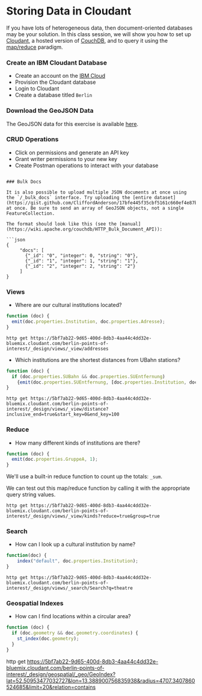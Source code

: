 # Storing Data in Cloudant

If you have lots of heterogeneous data, then document-oriented databases may be your solution. In this class session, we will show you how to set up [Cloudant](https://www.ibm.com/cloud/cloudant), a hosted version of [CouchDB](http://couchdb.apache.org/), and to query it using the [map/reduce](https://console.bluemix.net/docs/services/Cloudant/api/creating_views.html) paradigm.

### Create an IBM Cloudant Database

* Create an account on the [IBM Cloud](https://www.ibm.com/cloud/cloudant)
* Provision the Cloudant database
* Login to Cloudant
* Create a database titled `Berlin`

### Download the GeoJSON Data

The GeoJSON data for this exercise is available [here](https://gist.github.com/CliffordAnderson/17bfe445f35cbf5161c660ef4e87b151).

### CRUD Operations

* Click on permissions and generate an API key
* Grant writer permissions to your new key
* Create Postman operations to interact with your database

```

### Bulk Docs

It is also possible to upload multiple JSON documents at once using the `/_bulk_docs` interface. Try uploading the [entire dataset](https://gist.github.com/CliffordAnderson/17bfe445f35cbf5161c660ef4e87b151) at once. Be sure to send an array of GeoJSON objects, not a single FeatureCollection.

The format should look like this (see the [manual](https://wiki.apache.org/couchdb/HTTP_Bulk_Document_API)):

```json
{
     "docs": [
       {"_id": "0", "integer": 0, "string": "0"},
       {"_id": "1", "integer": 1, "string": "1"},
       {"_id": "2", "integer": 2, "string": "2"}
     ]
}
```

### Views

* Where are our cultural institutions located?

```js
function (doc) {
  emit(doc.properties.Institution, doc.properties.Adresse);
}
```

```
http get https://5bf7ab22-9d65-400d-8db3-4aa44c4dd32e-bluemix.cloudant.com/berlin-points-of-interest/_design/views/_view/addresses
```

* Which institutions are the shortest distances from UBahn stations?

```js
function (doc) {
  if (doc.properties.SUBahn && doc.properties.SUEntfernung)
    {emit(doc.properties.SUEntfernung, [doc.properties.Institution, doc.properties.SUBahn]); }
}
```

```
http get https://5bf7ab22-9d65-400d-8db3-4aa44c4dd32e-bluemix.cloudant.com/berlin-points-of-interest/_design/views/_view/distance?inclusive_end=true&start_key=0&end_key=100
```

### Reduce

* How many different kinds of institutions are there?

```js
function (doc) {
  emit(doc.properties.GruppeA, 1);
}
```

We'll use a built-in reduce function to count up the totals: `_sum`.

We can test out this map/reduce function by calling it with the appropriate query string values.

```
http get https://5bf7ab22-9d65-400d-8db3-4aa44c4dd32e-bluemix.cloudant.com/berlin-points-of-interest/_design/views/_view/kinds?reduce=true&group=true
```


### Search

* How can I look up a cultural institution by name?

```js
function(doc) {
    index("default", doc.properties.Institution);
}
```

```
http get https://5bf7ab22-9d65-400d-8db3-4aa44c4dd32e-bluemix.cloudant.com/berlin-points-of-interest/_design/views/_search/Search?q=theatre
```

### Geospatial Indexes

* How can I find locations within a circular area?

```js
function (doc) {
  if (doc.geometry && doc.geometry.coordinates) {
    st_index(doc.geometry);
  }
}
```

http get https://5bf7ab22-9d65-400d-8db3-4aa44c4dd32e-bluemix.cloudant.com/berlin-points-of-interest/_design/geospatial/_geo/GeoIndex?lat=52.50953477032727&lon=13.388900756835938&radius=4707.3407860524685&limit=20&relation=contains
